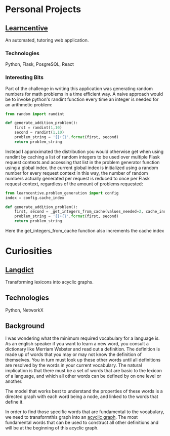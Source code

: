 # Personal Projects
## [Learncentive](https://github.com/PetersWalker/learncentive)
An automated, tutoring web application.

### Technologies
Python, Flask, PosgreSQL, React
### Interesting Bits
Part of the challenge in writing this application was generating random numbers
for math problems in a time efficient way. A naive approach would be to invoke
python's randint function every time an integer is needed for an arithmetic problem:
```python
from random import randint

def generate_addition_problem():
    first = randint(1,10)
    second = randint(1,10)
    problem_string = '{}+{}'.format(first, second)
    return problem_string
```
Instead I approximated the distribution you would otherwise get when using randint
by caching a list of random integers to be used over multiple Flask request contexts
and accessing that list in the problem generator function using a global index. the
current global index is initialized using a random number for every request context
in this way, the number of random numbers actually generated per request is reduced
to once per Flask request context, regardless of the amount of problems requested:

```python
from learncentive.problem_generation import config
index = config.cache_index

def generate_addition_problem():
    first, second = _get_integers_from_cache(values_needed=2, cache_index=index)
    problem_string = '{}+{}'.format(first, second)
    return problem_string

```
Here the get_integers_from_cache function also increments the cache index

# Curiosities
## [Langdict](https://github.com/PetersWalker/langdict)
Transforming lexicons into acyclic graphs.
## Technologies
Python, NetworkX
## Background
I was wondering what the minimum required vocabulary for a language is. As an
english speaker if you want to learn a new word, you consult a dictionary like
Merriam Webster and read out a definition. The definition is made up of words that
you may or may not know the definition of themselves. You in turn must look up these
other words until all definitions are resolved by the words in your current vocabulary.
The natural implication is that there must be a set of words that are basic to the
lexicon of a language, and which all other words can be defined by on one level or
another.

The model that works best to understand the properties of these words is a directed
graph with each word being a node, and linked to the words that define it.

In order to find those specific words that are fundamental to the vocabulary, we need
to transformthis graph into an [acyclic graph](https://en.wikipedia.org/wiki/Directed_acyclic_graph). The most fundamental words that can be used to construct all other definitions and will be at the beginning of this acyclic graph.
